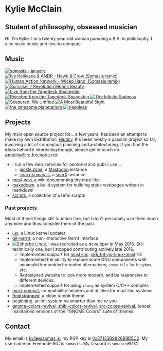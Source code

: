 # Kylie McClain
## Student of philosophy, obsessed musician

Hi. I'm Kylie. I'm a twenty year old woman pursuing a B.A. in philosophy.
I also make music and love to compute.

## Music

<div class='discography'>
    <a href='https://somasis.bandcamp.com/track/january-2' title='somasis - january (2019)'>
        <img src='/img/covers/january.jpg' alt='somasis - january' />
    </a>
    <a href='https://somasis.bandcamp.com/album/hawk-crow-somasis-remixes' title='Ivy Hollivana & ANDR - Hawk & Crow (Somasis remixes) (2018)'>
        <img src='/img/covers/hawkandcrowremix.jpg' alt='Ivy Hollivana & ANDR - Hawk & Crow (Somasis remix)' />
    </a>
    <a href='https://somasis.bandcamp.com/track/wickd-handl-somasis-remix' title='Human Action Network - Wickd Handl (Somasis remix) (2018)'>
        <img src='/img/covers/wickdhandlremix.jpg' alt='Human Action Network - Wickd Handl (Somasis remix)' />
    </a>
    <a href='https://somasis.bandcamp.com/album/sunraiser-revolution-means-beauty' title='Sunraiser / Revolution Means Beauty (2017)'>
        <img src='/img/covers/sunraiserrevolutionmeansbeauty.jpg' alt='Sunraiser / Revolution Means Beauty' />
    </a>
    <a href='https://somasis.bandcamp.com/album/live-from-the-tapedeck-spaceship' title='Live from the Tapedeck Spaceship (2014)'>
        <img src='/img/covers/livefromthetapedeckspaceship.jpg' alt='Live from the Tapedeck Spaceship' />
    </a>
    <a href='https://somasis.bandcamp.com/album/rejected-from-the-tapedeck-spaceship' title='Rejected from the Tapedeck Spaceship (2014)'>
        <img src='/img/covers/rejectedfromthetapedeckspaceship.jpg' alt='Rejected from the Tapedeck Spaceship' />
    </a>
    <a href='https://somasis.bandcamp.com/album/the-infinite-sadness-2' title='The Infinite Sadness (2014)'>
        <img src='/img/covers/theinfinitesadness.jpg' alt='The Infinite Sadness' />
    </a>
    <a href='https://somasis.bandcamp.com/album/scattered-we-unified' title='Scattered, We Unified (2013)'>
        <img src='/img/covers/scatteredweunified.jpg' alt='Scattered, We Unified' />
    </a>
    <a href='https://somasis.bandcamp.com/album/a-most-beautiful-sight' title='A Most Beautiful Sight (2013)'>
        <img src='/img/covers/amostbeautifulsight.jpg' alt='A Most Beautiful Sight' />
    </a>
    <a href='https://somasis.bandcamp.com/album/the-lonesome-planetarium' title='the lonesome planetarium (2013)'>
        <img src='/img/covers/thelonesomeplanetarium.jpg' alt='the lonesome planetarium' />
    </a>
    <a href='https://somasis.bandcamp.com/album/sleepless' title='sleepless (2013)'>
        <img src='/img/covers/sleepless.jpg' alt='sleepless' />
    </a>
</div>

## Projects

My main open source project for... a few years, has been an attempt to make my own distribution,
[Mutiny](https://mutiny.zone). It's been mostly a passion project so far, involving a lot of
conceptual planning and architecturing. If you find the ideas behind it interesting though, please
get in touch on [#mutiny@irc.freenode.net](ircs://irc.freenode.net/mutiny).

- I run a few web services for personal and public use...
    - [pickle.zone](https://pickle.zone), a [Mastodon](https://joinmastodon.org/) instance
    - [searx.somas.is](https://searx.somas.is), a [searX](https://asciimoo.github.io/searx/) instance
- [musl-wiki], a wiki documenting the musl libc
- [makedown], a build system for building static webpages written in markdown
- [scripts], a collection of useful scripts

### Past projects

Most of these things still function fine, but I don't personally use them much anymore
and thus consider them of the past.

- [lux], a Linux kernel updater
- [git-gerrit], a non-interactive Gerrit interface
- <a href='https://exherbo.org'><img src='/zebrapig.svg' class='zebrapig' />Exherbo Linux</a>,
  I was recruited as a developer in May 2015. Still technically one, but I stopped contributing
  actively late 2016.
    - Implemented support for [musl libc]. [x86_64-pc-linux-musl] <3
    - Implemented the ability to replace some GNU components with minimalist/embedded-oriented
      alternatives; `coreutils` for `busybox`, etc.
    - Redesigned website to look more modern, and be responsive to different devices.
    - Implemented support for using `clang` as system C/C++ compiler.
- [musl-compat], compatibility headers and utilities for musl libc systems
- [Bootstrapped], a clean tumblr theme
- [beginning], an init system no smarter than me or you
- [gnome-colors-revival], [shiki-colors-revival], [arc-colors-revival],
  (once) maintained versions of the "GNOME Colors" suite of themes

## Contact

My email is <kylie@somas.is>; my PGP key is [0x37133B9826BBB5C2][pgp].
My username on Freenode IRC is `somasis`.
My Discord is `somasis#5867`.

[pgp]:                      https://pgp.mit.edu/pks/lookup?op=vindex&fingerprint=on&search=0x37133B9826BBB5C2
[musl-wiki]:                https://wiki.musl-libc.org/
[scripts]:                  https://gitlab.com/somasis/scripts
[makedown]:                 https://gitlab.com/somasis/makedown
[Exherbo Linux]:            https://www.exherbo.org/
[musl libc]:                https://www.musl-libc.org/
[x86_64-pc-linux-musl]:     /dl/stages
[beginning]:                https://gitlab.com/somasis/beginning
[lux]:                      https://gitlab.com/somasis/lux
[musl-compat]:              https://gitlab.com/somasis/musl-compat
[git-gerrit]:               https://gitlab.com/somasis/git-gerrit
[Bootstrapped]:             https://gitlab.com/somasis/tumblrthemes/blob/master/bootstrapped.html
[gnome-colors-revival]:     https://gitlab.com/somasis/gnome-colors-revival
[shiki-colors-revival]:     https://gitlab.com/somasis/shiki-colors-revival
[arc-colors-revival]:       https://gitlab.com/somasis/arc-colors-revival
[Discount]:                 https://www.pell.portland.or.us/~orc/Code/discount/
[Markdown]:                 https://daringfireball.net/projects/markdown/
[Source]:                   https://gitlab.com/somasis/www.somas.is
